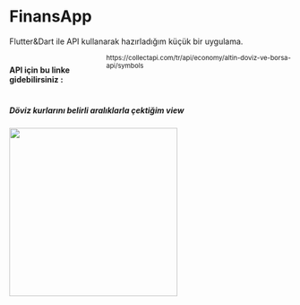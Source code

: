 # FinansApp
Flutter&amp;Dart ile API kullanarak hazırladığım küçük bir uygulama.



<div style="display:inline-flex;" class="yazi">
  <h4 style="display:inline-flex;">API için bu linke gidebilirsiniz : </h4> 
  <small>https://collectapi.com/tr/api/economy/altin-doviz-ve-borsa-api/symbols</small>
</div>

<h5>Döviz kurlarını belirli aralıklarla çektiğim view</h5>

<img src="https://user-images.githubusercontent.com/51122010/200757779-c5782b20-d262-49ce-abc8-0b425f5d1d7f.png" width="300"/>
